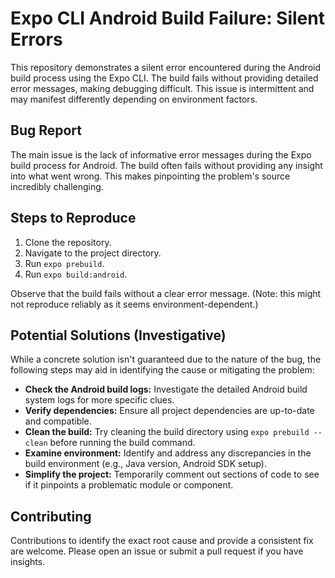 # Expo CLI Android Build Failure: Silent Errors

This repository demonstrates a silent error encountered during the Android build process using the Expo CLI. The build fails without providing detailed error messages, making debugging difficult.  This issue is intermittent and may manifest differently depending on environment factors.

## Bug Report

The main issue is the lack of informative error messages during the Expo build process for Android.  The build often fails without providing any insight into what went wrong. This makes pinpointing the problem's source incredibly challenging.

## Steps to Reproduce

1. Clone the repository.
2. Navigate to the project directory.
3. Run `expo prebuild`.
4. Run `expo build:android`.

Observe that the build fails without a clear error message. (Note: this might not reproduce reliably as it seems environment-dependent.)

## Potential Solutions (Investigative)

While a concrete solution isn't guaranteed due to the nature of the bug, the following steps may aid in identifying the cause or mitigating the problem:

* **Check the Android build logs:** Investigate the detailed Android build system logs for more specific clues.
* **Verify dependencies:** Ensure all project dependencies are up-to-date and compatible.
* **Clean the build:** Try cleaning the build directory using `expo prebuild --clean` before running the build command.
* **Examine environment:**  Identify and address any discrepancies in the build environment (e.g., Java version, Android SDK setup).
* **Simplify the project:** Temporarily comment out sections of code to see if it pinpoints a problematic module or component.

## Contributing

Contributions to identify the exact root cause and provide a consistent fix are welcome. Please open an issue or submit a pull request if you have insights.